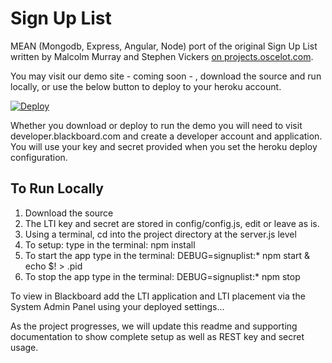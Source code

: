 # Sign Up List
MEAN (Mongodb, Express, Angular, Node) port of the original Sign Up List written by Malcolm Murray and Stephen Vickers <a href="http://projects.oscelot.org/gf/project/signup/">on projects.oscelot.com</a>.

You may visit our demo site - coming soon - , download the source and run locally, or use the below button to deploy to your heroku account.

<a href="https://heroku.com/deploy">
  <img src="https://www.herokucdn.com/deploy/button.svg" alt="Deploy">
</a>

Whether you download or deploy to run the demo you will need to visit developer.blackboard.com and create a developer account and application. You will use your key and secret provided when you set the heroku deploy configuration.

## To Run Locally
1. Download the source
2. The LTI key and secret are stored in config/config.js, edit or leave as is.
2. Using a terminal, cd into the project directory at the server.js level
3. To setup: type in the terminal: npm install
4. To start the app type in the terminal: DEBUG=signuplist:\* npm start & echo $! > .pid
5. To stop the app type in the terminal: DEBUG=signuplist:\* npm stop

To view in Blackboard add the LTI application and LTI placement via the System Admin Panel using your deployed settings...

As the project progresses, we will update this readme and supporting documentation to show complete setup as well as REST key and secret usage.